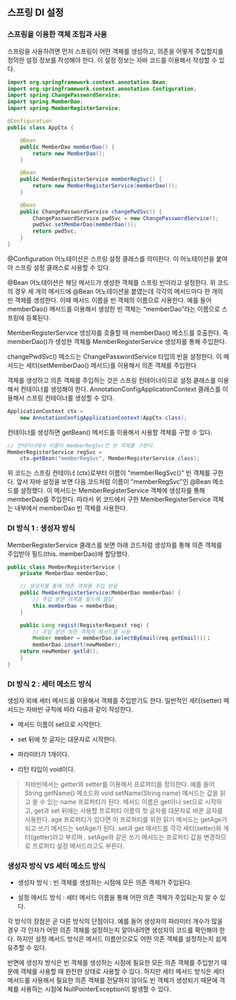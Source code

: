 ## 스프링 DI 설정

### 스프링을 이용한 객체 조립과 사용

스프링을 사용하려면 먼저 스프링이 어떤 객체를 생성하고, 의존을 어떻게 주입할지를 정의한 설정 정보를 작성해야 한다. 이 설정 정보는 자바 코드를 이용해서 작성할 수 있다.

```java
import org.springframework.context.annotation.Bean;
import org.springframework.context.annotation.Configuration;
import spring.ChangePasswordService;
import spring.MemberDao;
import spring.MemberRegisterService;

@Configuration
public class AppCtx {

    @Bean
    public MemberDao memberDao() {
        return new MemberDao();
    }

    @Bean
    public MemberRegisterService memberRegSvc() {
        return new MemberRegisterService(memberDao());
    }

    @Bean
    public ChangePasswordService changePwdSvc() {
        ChangePasswordService pwdSvc = new ChangePasswordService();
        pwdSvc.setMemberDao(memberDao());
        return pwdSvc;
    }
}
```

@Configuration 어노테이션은 스프링 설정 클래스를 의미한다. 이 어노테이션을 붙여야 스프링 설정 클래스로 사용할 수 있다.

@Bean 어노테이션은 해당 메서드가 생성한 객체를 스프링 빈이라고 설정한다. 위 코드의 경우 세 개의 메서드에 @Bean 어노테이션을 붙였는데 각각의 메서드마다 한 개의 빈 객체를 생성한다. 이때 메서드 이름을 빈 객체의 이름으로 사용한다. 예를 들어 memberDao() 메서드를 이용해서 생성한 빈 객체는 “memberDao”라는 이름으로 스프링에 등록된다.

MemberRegisterService 생성자를 호줄할 때 memberDao() 메소드를 호출한다. 즉 memberDao()가 생성한 객체를 MemberRegisterService 생성자를 통해 주입한다.

changePwdSvc() 메소드는 ChangePasswordService 타입의 빈을 설정한다. 이 메서드는 세터(setMemberDao() 메서드)를 이용해서 의존 객체를 주입한다

객체를 생성하고 의존 객체를 주입하는 것은 스프링 컨테이너이므로 설정 클래스를 이용해서 컨테이너를 생성해야 한다. AnnotationConfigApplicationContext 클래스를 이용해서 스프링 컨테이너를 생성할 수 있다.

```java
ApplicationContext ctx = 
    new AnnotationConfigApplicationContext(AppCtx.class);
```

컨테이너를 생성하면 getBean() 메서드를 이용해서 사용할 객체를 구할 수 있다.

```java
// 컨테이너에서 이름이 memberRegSvc인 빈 객체를 구한다.
MemberRegisterService regSvc =    
    ctx.getBean("memberRegSvc", MemberRegisterService.class);
```

위 코드는 스프링 컨테이너 (ctx)로부터 이름이 "memberRegSvc()" 빈 객체를 구한다. 앞서 자바 설정을 보면 다음 코드처럼 이름이 "memberRegSvc"인 @Bean 메소드를 설정했다. 이 메서드는 MemberRegisterService 객체에 생성자를 통해 memberDao를 주입한다. 따라서 위 코드에서 구한 MemberRegisterService 객체는 내부에서 memberDao 빈 객체를 사용한다.

### DI 방식 1 : 생성자 방식

MemberRegisterService 클래스를 보면 아래 코드처럼 생성자를 통해 의존 객체를 주입받아 필드(this. memberDao)에 할당했다.

```java
public class MemberRegisterService {
    private MemberDao memberDao;

    // 생성자를 통해 의존 객체를 주입 받음
    public MemberRegisterService(MemberDao memberDao) {
        // 주입 받은 객체를 필드에 할당
        this.memberDao = memberDao;
    }

    public Long regist(RegisterRequest req) {
        // 주입 받은 의존 객체의 메서드를 사용
        Member member = memberDao.selectByEmail(req.getEmail())；
        memberDao.insert(newMember);
    return newMember.getld();
    }
}
```

### DI 방식 2 : 세터 메소드 방식

생성자 외에 세터 메서드를 이용해서 객체를 주입받기도 한다. 일반적인 세터(setter) 메
서드는 자바빈 규칙에 따라 다음과 같이 작성한다.

- 메서드 이름이 set으로 시작한다.
  
- set 뒤에 첫 글자는 대문자로 시작한다.
  
- 파라미터가 1개이다.
  
- 리턴 타입이 void이다.
  

> 자바빈에서는 getter와 setter를 이용해서 프로퍼티를 정의한다. 예를 들어 String getName() 메소드와 void setName(String name) 메서드는 값을 읽고 쓸 수 있는 name 프로퍼티가 된다. 메서드 이름은 get이나 set으로 시작하고, get과 set 뒤에는 사용할 프로퍼티 이름의 첫 글자를 대문자로 바꾼 글자를 사용한다. age 프로퍼티가 있다면 이 프로퍼티를 위한 읽기 메서드는 getAge가 되고 쓰기 메서드는 setAge가 된다.
> set과 get 메서드를 각각 세터(setter)와 게터(getter)라고 부르며 , setAge와 같은 쓰기 메서드는 프로퍼티 값을 변경하므로 프로퍼티 설정 메서드라고도 부른다.

### 생성자 방식 VS 세터 메소드 방식

- 생성자 방식 : 빈 객체를 생성하는 시점에 모든 의존 객체가 주입된다.
  
- 설정 메서드 방식 : 세터 메서드 이름을 통해 어떤 의존 객체가 주입되는지 알 수 있다.
  

각 방식의 장점은 곧 다른 방식의 단점이다. 예를 들어 생성자의 파라미터 개수가 많을 경우 각 인자가 어떤 의존 객체를 설정하는지 알아내려면 생성자의 코드를 확인해야 한다. 하지만 설정 메서드 방식은 메서드 이름만으로도 어떤 의존 객체를 설정하는지 쉽게 유추할 수 있다.

반면에 생성자 방식은 빈 객체를 생성하는 시점에 필요한 모든 의존 객체를 주입받기 때문에
객체를 사용할 때 완전한 상태로 사용할 수 있다. 하지만 세터 메서드 방식은 세터 메서드를
사용해서 필요한 의존 객체를 전달하지 않아도 빈 객체가 생성되기 때문에 객체를 사용하는
시점에 NullPointerException이 발생할 수 있다.

